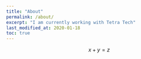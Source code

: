```yaml
---
title: "About"
permalink: /about/
excerpt: "I am currently working with Tetra Tech"
last_modified_at: 2020-01-18
toc: true
---
```


$$ x+y = z $$
